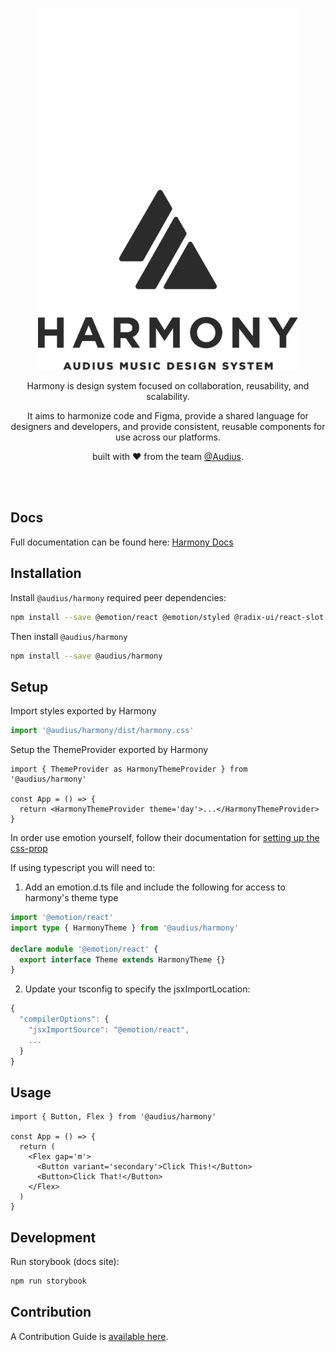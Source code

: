 <p align="center">
  <img height="288px" src="./src/storybook/assets/harmonyLogoDark.png#gh-dark-mode-only">
  <img height="288px" src="./src/storybook/assets/harmonyLogo.png#gh-light-mode-only">

  <p align="center">
    Harmony is design system focused on collaboration, reusability, and scalability.
  </p>
  <p align="center">
    It aims to harmonize code and Figma, provide a shared language for designers and developers, and provide consistent, reusable components for use across our platforms.
  </p>
  <p align="center">
    built with ❤️ from the team <a href="https://audius.org">@Audius</a>.
  </p>
</p>

<br />
<br />

## Docs

Full documentation can be found here: [Harmony Docs](https://harmony.audius.co)

## Installation

Install `@audius/harmony` required peer dependencies:

```bash
npm install --save @emotion/react @emotion/styled @radix-ui/react-slot @react-spring/web classnames lodash react-lottie react-merge-refs react-perfect-scrollbar react-use react-use-measure
```

Then install `@audius/harmony`

```bash
npm install --save @audius/harmony
```

## Setup

Import styles exported by Harmony

```ts
import '@audius/harmony/dist/harmony.css'
```

Setup the ThemeProvider exported by Harmony

```tsx
import { ThemeProvider as HarmonyThemeProvider } from '@audius/harmony'

const App = () => {
  return <HarmonyThemeProvider theme='day'>...</HarmonyThemeProvider>
}
```

In order use emotion yourself, follow their documentation for [setting up the css-prop](https://emotion.sh/docs/css-prop)

If using typescript you will need to:

1. Add an emotion.d.ts file and include the following for access to harmony's theme type

```ts
import '@emotion/react'
import type { HarmonyTheme } from '@audius/harmony'

declare module '@emotion/react' {
  export interface Theme extends HarmonyTheme {}
}
```

2. Update your tsconfig to specify the jsxImportLocation:

```ts
{
  "compilerOptions": {
    "jsxImportSource": "@emotion/react",
    ...
  }
}
```

## Usage

```tsx
import { Button, Flex } from '@audius/harmony'

const App = () => {
  return (
    <Flex gap='m'>
      <Button variant='secondary'>Click This!</Button>
      <Button>Click That!</Button>
    </Flex>
  )
}
```

## Development

Run storybook (docs site):

```bash
npm run storybook
```

## Contribution

A Contribution Guide is [available here](https://www.notion.so/audiusproject/Submitting-for-Design-Updates-52a8bc3bb68747818a96d2721bace27f).
